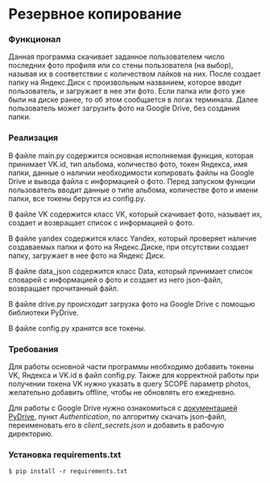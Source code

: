 # Резервное копирование

### Функционал
Данная программа скачивает заданное пользователем число последних фото профиля или со стены пользователя (на выбор), называя их в соответствии с количеством лайков на них. После создает папку на Яндекс.Диск с произвольным названием, которое вводит пользователь, и загружает в нее эти фото. Если папка или фото уже были на диске ранее, то об этом сообщается в логах терминала. Далее пользователь может загрузить фото на Google Drive, без создания папки.

### Реализация
В файле main.py содержится основная исполняемая функция, которая принимает VK.id, тип альбома, количество фото, токен Яндекса, имя папки, данные о наличии необходимости копировать файлы на Google Drive и вывода файла с информацией о фото. Перед запуском функции пользователь вводит данные о типе альбома, количестве фото и имени папки, все токены берутся из config.py.

В файле VK содержится класс VK, который скачивает фото, называет их, создает и возвращает список с информацией о фото.

В файле yandex содержится класс Yandex, который проверяет наличие создаваемых папки и фото на Яндекс.Диске, при отсутствии создает папку, загружает в нее фото на Яндекс Диск.

В файле data_json содержится класс Data, который принимает список словарей с информацией о фото и создает из него json-файл, возвращает прочитанный файл.

В файле drive.py происходит загрузка фото на Google Drive с помощью библиотеки PyDrive.

В файле config.py хранятся все токены.

### Требования
Для работы основной части программы необходимо добавить токены VK, Яндекса и VK.id в файл config.py. Также для корректной работы при получении токена VK нужно указать в query SCOPE параметр photos, желательно добавить offline, чтобы не обновлять его ежедневно.

Для работы с Google Drive нужно ознакомиться с [документацией PyDrive](https://pythonhosted.org/PyDrive/quickstart.html), пункт *Authentication*, по алгоритму скачать json-файл, переименовать его в *client_secrets.json* и добавить в рабочую директорию.

### Установка requirements.txt
```
$ pip install -r requirements.txt
```
